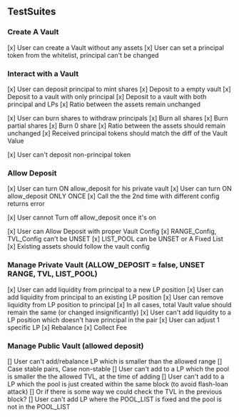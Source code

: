 ## TestSuites 

### Create A Vault
[x] User can create a Vault without any assets
[x] User can set a principal token from the whitelist, principal can't be changed

### Interact with a Vault
[x] User can deposit principal to mint shares
    [x] Deposit to a empty vault
    [x] Deposit to a vault with only principal
    [x] Deposit to a vault with both principal and LPs
    [x] Ratio between the assets remain unchanged

[x] User can burn shares to withdraw principals
    [x] Burn all shares
    [x] Burn partial shares
    [x] Burn 0 share
    [x] Ratio between the assets should remain unchanged
    [x] Received principal tokens should match the diff of the Vault Value

[x] User can't deposit non-principal token


### Allow Deposit
[x] User can turn ON allow_deposit for his private vault
[x] User can turn ON allow_deposit ONLY ONCE
    [x] Call the the 2nd time with different config returns error

[x] User cannot Turn off allow_deposit once it's on

[x] User can Allow Deposit with proper Vault Config
    [x] RANGE_Config, TVL_Config can't be UNSET
    [x] LIST_POOL can be UNSET or A Fixed List
    [x] Existing assets should follow the vault config
    

### Manage Private Vault (ALLOW_DEPOSIT = false, UNSET RANGE, TVL, LIST_POOL)
[x] User can add liquidity from principal to a new LP position
[x] User can add liquidity from principal to an existing LP position
[x] User can remove liquidity from LP position to principal
    [x] In all cases, total Vault value should remain the same (or changed insignificantly)
[x] User can't add liquidity to a LP position which doesn't have principal in the pair
[x] User can adjust 1 specific LP
    [x] Rebalance
    [x] Collect Fee


### Manage Public Vault (allowed deposit)
[] User can't add/rebalance LP which is smaller than the allowed range
    [] Case stable pairs, Case non-stable
[] User can't add to a LP which the pool is smaller the the allowed TVL, at the time of adding
[] User can't add to a LP which the pool is just created within the same block (to avoid flash-loan attack)
    [] Or if there is some way we could check the TVL in the previous block?
[] User can't add LP where the POOL_LIST is fixed and the pool is not in the POOL_LIST

